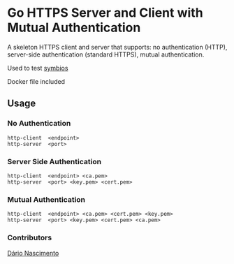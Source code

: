 # Go HTTPS Server and Client with Mutual Authentication
A skeleton HTTPS client and server that supports: no authentication (HTTP), server-side authentication (standard HTTPS), mutual authentication.

Used to test [symbios](https://github.com/dnascimento/symbios)

Docker file included

## Usage
### No Authentication
```
http-client  <endpoint>
http-server  <port>
```

### Server Side Authentication
```
http-client  <endpoint> <ca.pem>
http-server  <port> <key.pem> <cert.pem>
```

### Mutual Authentication
```
http-client  <endpoint> <ca.pem> <cert.pem> <key.pem>
http-server  <port> <key.pem> <cert.pem> <ca.pem>

```

### Contributors
[Dário Nascimento](mailto:dfrnascimento@gmail.com)
